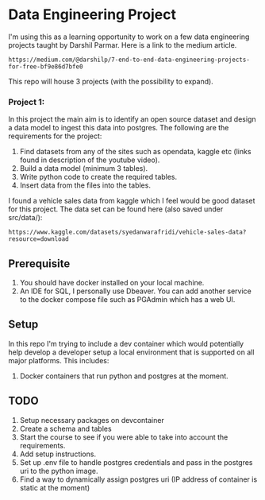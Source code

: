 # Data Engineering Project

I'm using this as a learning opportunity to work on a few data engineering projects taught by Darshil Parmar. Here is a link to the medium article.

```link
https://medium.com/@darshilp/7-end-to-end-data-engineering-projects-for-free-bf9e86d7bfe0
```

This repo will house 3 projects (with the possibility to expand).

### Project 1:
In this project the main aim is to identify an open source dataset and design a data model to ingest this data into postgres. The following are the requirements for the project:
  1. Find datasets from any of the sites such as opendata, kaggle etc (links found in description of the youtube video).
  2. Build a data model (minimum 3 tables).
  3. Write python code to create the required tables.
  4. Insert data from the files into the tables.

I found a vehicle sales data from kaggle which I feel would be good dataset for this project. The data set can be found here (also saved under src/data/):

```link
https://www.kaggle.com/datasets/syedanwarafridi/vehicle-sales-data?resource=download
```

## Prerequisite
  1. You should have docker installed on your local machine.
  2. An IDE for SQL, I personally use Dbeaver. You can add another service to the docker compose file such as PGAdmin which has a web UI.

## Setup
In this repo I'm trying to include a dev container which would potentially help develop a developer setup a local environment that is supported on all major platforms. This includes:
  1. Docker containers that run python and postgres at the moment.


## TODO
  1. Setup necessary packages on devcontainer
  2. Create a schema and tables
  3. Start the course to see if you were able to take into account the requirements.
  4. Add setup instructions.
  5. Set up .env file to handle postgres credentials and pass in the postgres uri to the python image.
  6. Find a way to dynamically assign postgres uri (IP address of container is static at the moment)